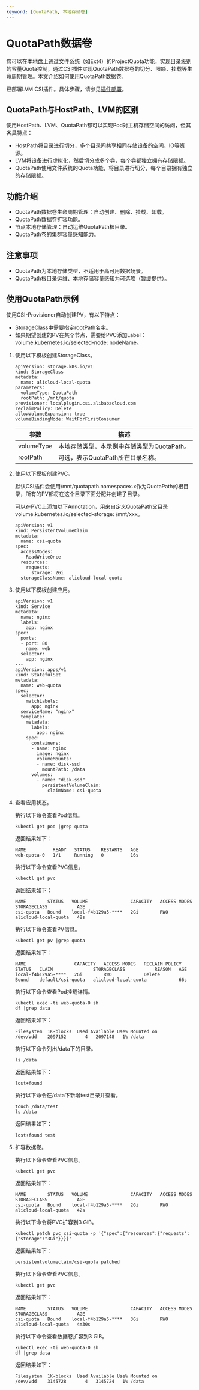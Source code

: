 ```yaml
---
keyword: [QuotaPath, 本地存储卷]
---
```


# QuotaPath数据卷

您可以在本地盘上通过文件系统（如Ext4）的ProjectQuota功能，实现目录级别的容量Quota控制，通过CSI插件实现QuotaPath数据卷的切分、限额、挂载等生命周期管理。本文介绍如何使用QuotaPath数据卷。

已部署LVM CSI插件。具体步骤，请参见[插件部署](/cn.zh-CN/Kubernetes集群用户指南/存储-CSI/本地存储卷/LVM数据卷.md)。

## QuotaPath与HostPath、LVM的区别

使用HostPath、LVM、QuotaPath都可以实现Pod对主机存储空间的访问，但其各具特点：

-   HostPath将目录进行切分，多个目录间共享相同存储设备的空间、IO等资源。
-   LVM将设备进行虚拟化，然后切分成多个卷，每个卷都独立拥有存储限额。
-   QuotaPath使用文件系统的Quota功能，将目录进行切分，每个目录拥有独立的存储限额。

## 功能介绍

-   QuotaPath数据卷生命周期管理：自动创建、删除、挂载、卸载。
-   QuotaPath数据卷扩容功能。
-   节点本地存储管理：自动运维QuotaPath根目录。
-   QuotaPath卷的集群容量感知能力。

## 注意事项

-   QuotaPath为本地存储类型，不适用于高可用数据场景。
-   QuotaPath根目录运维、本地存储容量感知为可选项（暂缓提供）。

## 使用QuotaPath示例

使用CSI-Provisioner自动创建PV，有以下特点：

-   StorageClass中需要指定rootPath名字。
-   如果期望创建的PV在某个节点，需要给PVC添加Label：volume.kubernetes.io/selected-node: nodeName。

1.  使用以下模板创建StorageClass。

    ```
    apiVersion: storage.k8s.io/v1
    kind: StorageClass
    metadata:
      name: alicloud-local-quota
    parameters:
      volumeType: QuotaPath
      rootPath: /mnt/quota
    provisioner: localplugin.csi.alibabacloud.com
    reclaimPolicy: Delete
    allowVolumeExpansion: true
    volumeBindingMode: WaitForFirstConsumer
    ```

    |参数|描述|
    |--|--|
    |volumeType|本地存储类型，本示例中存储类型为QuotaPath。|
    |rootPath|可选，表示QuotaPath所在目录名称。|

2.  使用以下模板创建PVC。

    默认CSI插件会使用/mnt/quotapath.namespacex.x作为QuotaPath的根目录，所有的PV都将在这个目录下面分配并创建子目录。

    可以在PVC上添加以下Annotation，用来自定义QuotaPath父目录volume.kubernetes.io/selected-storage: /mnt/xxx。

    ```
    apiVersion: v1
    kind: PersistentVolumeClaim
    metadata:
      name: csi-quota
    spec:
      accessModes:
      - ReadWriteOnce
      resources:
        requests:
          storage: 2Gi
      storageClassName: alicloud-local-quota
    ```

3.  使用以下模板创建应用。

    ```
    apiVersion: v1
    kind: Service
    metadata:
      name: nginx
      labels:
        app: nginx
    spec:
      ports:
      - port: 80
        name: web
      selector:
        app: nginx
    ---
    apiVersion: apps/v1
    kind: StatefulSet
    metadata:
      name: web-quota
    spec:
      selector:
        matchLabels:
          app: nginx
      serviceName: "nginx"
      template:
        metadata:
          labels:
            app: nginx
        spec:
          containers:
          - name: nginx
            image: nginx
            volumeMounts:
            - name: disk-ssd
              mountPath: /data
          volumes:
            - name: "disk-ssd"
              persistentVolumeClaim:
                claimName: csi-quota
    ```

4.  查看应用状态。

    执行以下命令查看Pod信息。

    ```
    kubectl get pod |grep quota
    ```

    返回结果如下：

    ```
    NAME          READY   STATUS    RESTARTS   AGE
    web-quota-0   1/1     Running   0          16s
    ```

    执行以下命令查看PVC信息。

    ```
    kubectl get pvc
    ```

    返回结果如下：

    ```
    NAME        STATUS   VOLUME                CAPACITY   ACCESS MODES   STORAGECLASS           AGE
    csi-quota   Bound    local-f4b129a5-****   2Gi        RWO            alicloud-local-quota   48s
    ```

    执行以下命令查看PV信息。

    ```
    kubectl get pv |grep quota
    ```

    返回结果如下：

    ```
    NAME                  CAPACITY   ACCESS MODES   RECLAIM POLICY   STATUS   CLAIM               STORAGECLASS           REASON   AGE
    local-f4b129a5-****   2Gi        RWO            Delete           Bound    default/csi-quota   alicloud-local-quota            66s
    ```

    执行以下命令查看Pod挂载详情。

    ```
    kubectl exec -ti web-quota-0 sh
    df |grep data
    ```

    返回结果如下：

    ```
    Filesystem  1K-blocks  Used Available Use% Mounted on
    /dev/vdd    2097152       4   2097148   1% /data
    ```

    执行以下命令列出/data下的目录。

    ```
    ls /data
    ```

    返回结果如下：

    ```
    lost+found
    ```

    执行以下命令在/data下新增test目录并查看。

    ```
    touch /data/test
    ls /data
    ```

    返回结果如下：

    ```
    lost+found test
    ```

5.  扩容数据卷。

    执行以下命令查看PVC信息。

    ```
    kubectl get pvc
    ```

    返回结果如下：

    ```
    NAME        STATUS   VOLUME                CAPACITY   ACCESS MODES   STORAGECLASS           AGE
    csi-quota   Bound    local-f4b129a5-****   2Gi        RWO            alicloud-local-quota   42s
    ```

    执行以下命令将PVC扩容到3 GiB。

    ```
    kubectl patch pvc csi-quota -p '{"spec":{"resources":{"requests":{"storage":"3Gi"}}}}'
    ```

    返回结果如下：

    ```
    persistentvolumeclaim/csi-quota patched
    ```

    执行以下命令查看PVC信息。

    ```
    kubectl get pvc
    ```

    返回结果如下：

    ```
    NAME        STATUS   VOLUME                CAPACITY   ACCESS MODES   STORAGECLASS           AGE
    csi-quota   Bound    local-f4b129a5-****   3Gi        RWO            alicloud-local-quota   4m30s
    ```

    执行以下命令查看数据卷扩容到3 GiB。

    ```
    kubectl exec -ti web-quota-0 sh
    df |grep data
    ```

    返回结果如下：

    ```
    Filesystem  1K-blocks  Used Available Use% Mounted on
    /dev/vdd    3145728       4   3145724   1% /data
    ```


